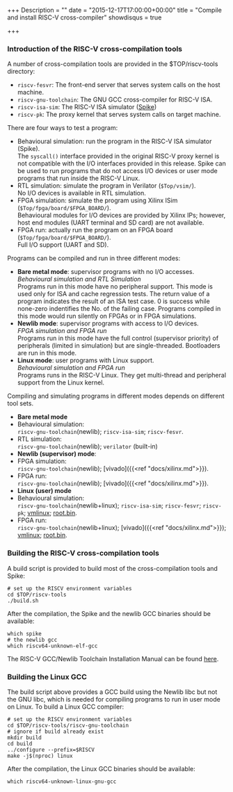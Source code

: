 +++
Description = ""
date = "2015-12-17T17:00:00+00:00"
title = "Compile and install RISC-V cross-compiler"
showdisqus = true

+++

### Introduction of the RISC-V cross-compilation tools

A number of cross-compilation tools are provided in the $TOP/riscv-tools directory:

 * `riscv-fesvr`: The front-end server that serves system calls on the host machine.
 * `riscv-gnu-toolchain`: The GNU GCC cross-compiler for RISC-V ISA.
 * `riscv-isa-sim`: The RISC-V ISA simulator ([Spike](https://github.com/riscv/riscv-isa-sim#risc-v-isa-simulator))
 * `riscv-pk`: The proxy kernel that serves system calls on target machine.

There are four ways to test a program:

 * Behavioural simulation: run the program in the RISC-V ISA simulator (Spike). <br/>
   The `syscall()` interface provided in the original RISC-V proxy kernel is not compatible with the I/O interfaces provided in this release.
   Spike can be used to run programs that do not access I/O devices or user mode programs that run inside the RISC-V Linux.
 * RTL simulation: simulate the program in Verilator (`$Top/vsim/`). <br/>
   No I/O devices is available in RTL simulation.
 * FPGA simulation: simulate the program using Xilinx ISim (`$Top/fpga/board/$FPGA_BOARD/`). <br/>
   Behavioural modules for I/O devices are provided by Xilinx IPs; however, host end modules (UART terminal and SD card) are not available.
 * FPGA run: actually run the program on an FPGA board (`$Top/fpga/board/$FPGA_BOARD/`). <br/>
   Full I/O support (UART and SD).

Programs can be compiled and run in three different modes:

 * **Bare metal mode**: supervisor programs with no I/O accesses. <br/>
   *Behavioural simulation and RTL Simulation* <br/>
   Programs run in this mode have no peripheral support. This mode is used only for ISA and cache regression tests. The return value of a program indicates the result of an ISA test case. 0 is success while none-zero indentifies the No. of the failing case. Programs compiled in this mode would run silently on FPGAs or in FPGA simulations.
 * **Newlib mode**: supervisor programs with access to I/O devices. <br/>
   *FPGA simulation and FPGA run* <br/>
   Programs run in this mode have the full control (supervisor priority) of peripherals (limited in simulation) but are single-threaded. Bootloaders are run in this mode.
 * **Linux mode**: user programs with Linux support. <br/>
   *Behavioural simulation and FPGA run* <br/>
   Programs runs in the RISC-V Linux. They get multi-thread and peripheral support from the Linux kernel.

Compiling and simulating programs in different modes depends on different tool sets.

 * **Bare metal mode**
  * Behavioural simulation: <br/>
    `riscv-gnu-toolchain`(newlib); `riscv-isa-sim`; `riscv-fesvr`.
  * RTL simulation: <br/>
    `riscv-gnu-toolchain`(newlib); `verilator` (built-in)
 * **Newlib (supervisor) mode**:
  * FPGA simulation: <br/>
    `riscv-gnu-toolchain`(newlib); [vivado]({{<ref "docs/xilinx.md">}}).
  * FPGA run: <br/>
    `riscv-gnu-toolchain`(newlib); [vivado]({{<ref "docs/xilinx.md">}}).
 * **Linux (user) mode**
  * Behavioural simulation: <br/>
    `riscv-gnu-toolchain`(newlib+linux); `riscv-isa-sim`; `riscv-fesvr`; `riscv-pk`; [vmlinux](../linux_compile#linux); [root.bin](../linux_compile#busybox).
  * FPGA run: <br/>
    `riscv-gnu-toolchain`(newlib+linux); [vivado]({{<ref "docs/xilinx.md">}}); [vmlinux](../linux_compile#linux); [root.bin](../linux_compile#busybox).

### Building the RISC-V cross-compilation tools

A build script is provided to build most of the cross-compilation tools and Spike:

    # set up the RISCV environment variables
    cd $TOP/riscv-tools
    ./build.sh

After the compilation, the Spike and the newlib GCC binaries should be available:

    which spike
    # the newlib gcc
    which riscv64-unknown-elf-gcc

The RISC-V GCC/Newlib Toolchain Installation Manual can be found
[here](https://github.com/riscv/riscv-tools#the-risc-v-gccnewlib-toolchain-installation-manual).

### Building the Linux GCC

The build script above provides a GCC build using the Newlib libc but not the 
GNU libc, which is needed for compiling programs to run in user mode on Linux.
To build a Linux GCC compiler:

    # set up the RISCV environment variables
    cd $TOP/riscv-tools/riscv-gnu-toolchain
    # ignore if build already exist
    mkdir build
    cd build
    ../configure --prefix=$RISCV
    make -j$(nproc) linux

After the compilation, the Linux GCC binaries should be available:

    which riscv64-unknown-linux-gnu-gcc
